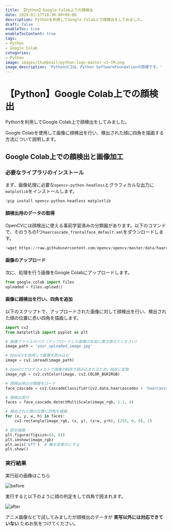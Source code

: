 ```yaml
---
title: 【Python】Google Colab上での顔検出
date: 2024-01-17T18:30:00+09:00
description: Pythonを利用してGoogle Colab上で顔検出をしてみました。
draft: false
enableToc: true
enableTocContent: true
tags: 
- Python
- Google Colab
categories: 
- Python
image: images/thumbnail/python-logo-master-v3-TM.png
image_description: 'Pythonロゴは、Python SoftwareFoundationの商標です。'
---
```


# 【Python】Google Colab上での顔検出

Pythonを利用してGoogle Colab上で顔検出をしてみました。

Google Colabを使用して画像に顔検出を行い、検出された顔に四角を描画する方法について説明します。

## Google Colab上での顔検出と画像加工

### 必要なライブラリのインストール
まず、画像処理に必要な`opencv-python-headless`とグラフィカルな出力に`matplotlib`をインストールします。

```python
!pip install opencv-python-headless matplotlib
```

#### 顔検出用のデータの取得
OpenCVには顔検出に使える事前学習済みの分類器があります。以下のコマンドで、そのうちの1つ`haarcascade_frontalface_default.xml`をダウンロードします。

```python
!wget https://raw.githubusercontent.com/opencv/opencv/master/data/haarcascades/haarcascade_frontalface_default.xml
```

#### 画像のアップロード
次に、処理を行う画像をGoogle Colabにアップロードします。

```python
from google.colab import files
uploaded = files.upload()
```

#### 画像に顔検出を行い、四角を追加
以下のスクリプトで、アップロードされた画像に対して顔検出を行い、検出された顔の位置に赤い四角を描画します。

```python
import cv2
from matplotlib import pyplot as plt

# 画像ファイルのパス（アップロードした画像の名前に置き換えてください）
image_path = 'your_uploaded_image.jpg'

# OpenCVを使用して画像を読み込む
image = cv2.imread(image_path)

# OpenCVではデフォルトで画像がBGRで読み込まれるため、RGBに変換
image_rgb = cv2.cvtColor(image, cv2.COLOR_BGR2RGB)

# 顔検出用の分類器をロード
face_cascade = cv2.CascadeClassifier(cv2.data.haarcascades + 'haarcascade_frontalface_default.xml')

# 顔検出実行
faces = face_cascade.detectMultiScale(image_rgb, 1.1, 4)

# 検出された顔の位置に四角を描画
for (x, y, w, h) in faces:
    cv2.rectangle(image_rgb, (x, y), (x+w, y+h), (255, 0, 0), 2)

# 図を描画
plt.figure(figsize=(8, 6))
plt.imshow(image_rgb)
plt.axis('off')  # 軸を非表示にする
plt.show()
```

### 実行結果
実行前の画像はこちら

![before](/tech/2024/01/17/colab-opencv-face-rectangle-drawing/before.png "before") 

実行すると以下のように顔の判定をして四角で囲まれます。

![after](/tech/2024/01/17/colab-opencv-face-rectangle-drawing/after.png "after") 

アニメ画像などで試してみましたが顔検出のデータが **実写以外には対応できていない** ためお気をつけてください。
